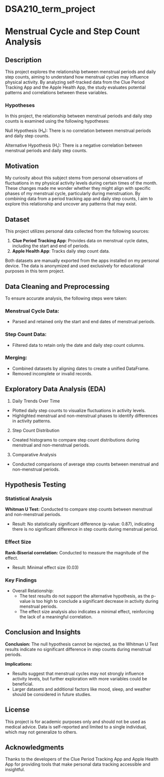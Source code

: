 # DSA210_term_project
# Menstrual Cycle and Step Count Analysis

## Description

This project explores the relationship between menstrual periods and daily step counts, aiming to understand how menstrual cycles may influence physical activity. By analyzing self-tracked data from the Clue Period Tracking App and the Apple Health App, the study evaluates potential patterns and correlations between these variables.
### Hypotheses
In this project, the relationship between menstrual periods and daily step counts is examined using the following hypotheses:

Null Hypothesis (H₀):
There is no correlation between menstrual periods and daily step counts. 

Alternative Hypothesis (H₁):
There is a negative correlation between menstrual periods and daily step counts.

## Motivation
My curiosity about this subject stems from personal observations of fluctuations in my physical activity levels during certain times of the month. These changes made me wonder whether they might align with specific phases of my menstrual cycle, particularly during menstruation. By combining data from a period tracking app and daily step counts, I aim to explore this relationship and uncover any patterns that may exist.

## Dataset

This project utilizes personal data collected from the following sources:
1. **Clue Period Tracking App**: Provides data on menstrual cycle dates, including the start and end of periods.
2. **Apple Health App**: Tracks daily step count data.

Both datasets are manually exported from the apps installed on my personal device. The data is anonymized and used exclusively for educational purposes in this term project.



## Data Cleaning and Preprocessing
To ensure accurate analysis, the following steps were taken:
### Menstrual Cycle Data:
* Parsed and retained only the start and end dates of menstrual periods.
### Step Count Data:
* Filtered data to retain only the date and daily step count columns.
### Merging:
* Combined datasets by aligning dates to create a unified DataFrame.
* Removed incomplete or invalid records.

## Exploratory Data Analysis (EDA)
1. Daily Trends Over Time
* Plotted daily step counts to visualize fluctuations in activity levels.
* Highlighted menstrual and non-menstrual phases to identify differences in activity patterns.
2. Step Count Distribution
* Created histograms to compare step count distributions during menstrual and non-menstrual periods.
3. Comparative Analysis
* Conducted comparisons of average step counts between menstrual and non-menstrual periods.

## Hypothesis Testing
### Statistical Analysis
**Whitman U Test:** Conducted to compare step counts between menstrual and non-menstrual periods.
* Result: No statistically significant difference (p-value: 0.87), indicating there is no significant difference in step counts during menstrual period.
### Effect Size
**Rank-Biserial correlation:** Conducted to measure the magnitude of the effect.
* Result: Minimal effect size (0.03)

### Key Findings
* Overall Relationship:
   * The test results do not support the alternative hypothesis, as the p-value is too high to conclude a significant decrease in activity during menstrual periods.
   * The effect size analysis also indicates a minimal effect, reinforcing the lack of a meaningful correlation.
      
## Conclusion and Insights
**Conclusion:**
The null hypothesis cannot be rejected, as the Whitman U Test results indicate no significant difference in step counts during menstrual periods.

**Implications:**
   * Results suggest that menstrual cycles may not strongly influence activity levels, but further exploration with more variables could be beneficial.
   * Larger datasets and additional factors like mood, sleep, and weather should be considered in future studies.


## License

This project is for academic purposes only and should not be used as medical advice. Data is self-reported and limited to a single individual, which may not generalize to others.

## Acknowledgments

Thanks to the developers of the Clue Period Tracking App and Apple Health App for providing tools that make personal data tracking accessible and insightful.
